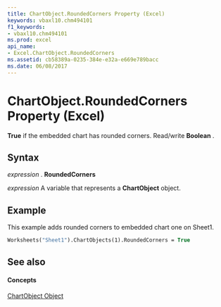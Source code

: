 ```yaml
---
title: ChartObject.RoundedCorners Property (Excel)
keywords: vbaxl10.chm494101
f1_keywords:
- vbaxl10.chm494101
ms.prod: excel
api_name:
- Excel.ChartObject.RoundedCorners
ms.assetid: cb58389a-0235-384e-e32a-e669e789bacc
ms.date: 06/08/2017
---
```



# ChartObject.RoundedCorners Property (Excel)

 **True** if the embedded chart has rounded corners. Read/write **Boolean** .


## Syntax

 _expression_ . **RoundedCorners**

 _expression_ A variable that represents a **ChartObject** object.


## Example

This example adds rounded corners to embedded chart one on Sheet1.


```vb
Worksheets("Sheet1").ChartObjects(1).RoundedCorners = True
```


## See also


#### Concepts


[ChartObject Object](Excel.ChartObject.md)

